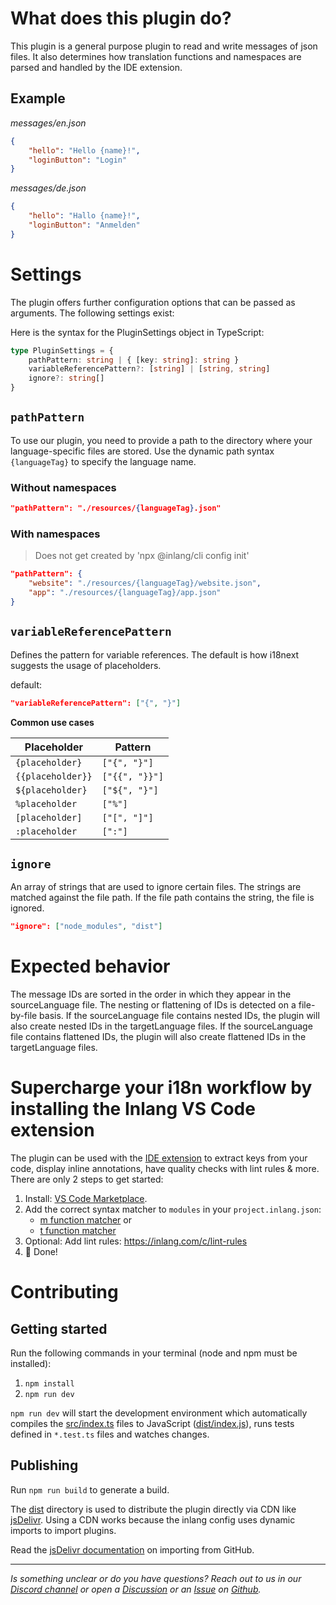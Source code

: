 #  What does this plugin do?

This plugin is a general purpose plugin to read and write messages of json files. It also determines how translation functions and namespaces are parsed and handled by the IDE extension.

## Example

_messages/en.json_

```json
{
	"hello": "Hello {name}!",
	"loginButton": "Login"
}
```

_messages/de.json_

```json
{
	"hello": "Hallo {name}!",
	"loginButton": "Anmelden"
}
```

# Settings

The plugin offers further configuration options that can be passed as arguments. The following settings exist:

Here is the syntax for the PluginSettings object in TypeScript:

```typescript
type PluginSettings = {
	pathPattern: string | { [key: string]: string }
	variableReferencePattern?: [string] | [string, string]
	ignore?: string[]
}
```

## `pathPattern`

To use our plugin, you need to provide a path to the directory where your language-specific files are stored. Use the dynamic path syntax `{languageTag}` to specify the language name.

### Without namespaces

```json
"pathPattern": "./resources/{languageTag}.json"
```

### With namespaces

> Does not get created by 'npx @inlang/cli config init'

```json
"pathPattern": {
	"website": "./resources/{languageTag}/website.json",
	"app": "./resources/{languageTag}/app.json"
}
```

## `variableReferencePattern`

Defines the pattern for variable references. The default is how i18next suggests the usage of placeholders.

default:

```json
"variableReferencePattern": ["{", "}"]
```

**Common use cases**

| Placeholder       | Pattern        |
| ----------------- | -------------- |
| `{placeholder}`   | `["{", "}"]`   |
| `{{placeholder}}` | `["{{", "}}"]` |
| `${placeholder}`  | `["${", "}"]`  |
| `%placeholder`    | `["%"]`        |
| `[placeholder]`   | `["[", "]"]`   |
| `:placeholder`    | `[":"]`        |

## `ignore`

An array of strings that are used to ignore certain files. The strings are matched against the file path. If the file path contains the string, the file is ignored.

```json
"ignore": ["node_modules", "dist"]
```

# Expected behavior

The message IDs are sorted in the order in which they appear in the sourceLanguage file. The nesting or flattening of IDs is detected on a file-by-file basis. If the sourceLanguage file contains nested IDs, the plugin will also create nested IDs in the targetLanguage files. If the sourceLanguage file contains flattened IDs, the plugin will also create flattened IDs in the targetLanguage files.

# Supercharge your i18n workflow by installing the Inlang VS Code extension

The plugin can be used with the [IDE extension](https://inlang.com/marketplace/app.inlang.ideExtension) to extract keys from your code, display inline annotations, have quality checks with lint rules & more. There are only 2 steps to get started:

1. Install: [VS Code Marketplace](https://marketplace.visualstudio.com/items?itemName=inlang.vs-code-extension).
2. Add the correct syntax matcher to `modules` in your `project.inlang.json`:
   - [m function matcher](https://inlang.com/m/632iow21/plugin-inlang-mFunctionMatcher) or
   - [t function matcher](https://inlang.com/m/698iow33/plugin-inlang-tFunctionMatcher)
3. Optional: Add lint rules: https://inlang.com/c/lint-rules
4. 🎉 Done!

# Contributing

## Getting started

Run the following commands in your terminal (node and npm must be installed):

1. `npm install`
2. `npm run dev`

`npm run dev` will start the development environment which automatically compiles the [src/index.ts](#getting-started) files to JavaScript ([dist/index.js](#getting-started)), runs tests defined in `*.test.ts` files and watches changes.

## Publishing

Run `npm run build` to generate a build.

The [dist](./dist/) directory is used to distribute the plugin directly via CDN like [jsDelivr](https://www.jsdelivr.com/). Using a CDN works because the inlang config uses dynamic imports to import plugins.

Read the [jsDelivr documentation](https://www.jsdelivr.com/?docs=gh) on importing from GitHub.

---

_Is something unclear or do you have questions? Reach out to us in our [Discord channel](https://discord.gg/9vUg7Rr) or open a [Discussion](https://github.com/inlang/monorepo/discussions) or an [Issue](https://github.com/inlang/monorepo/issues) on [Github](https://github.com/inlang/monorepo)._
